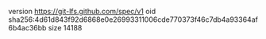 version https://git-lfs.github.com/spec/v1
oid sha256:4d61d843f92d6868e0e26993311006cde770373f46c7db4a93364af6b4ac36bb
size 14188
